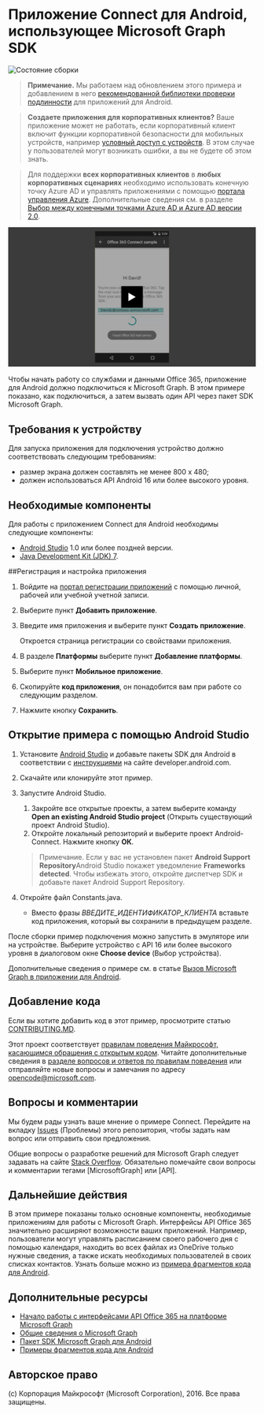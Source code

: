# <a name="connect-sample-for-android-using-the-microsoft-graph-sdk"></a>Приложение Connect для Android, использующее Microsoft Graph SDK

![Состояние сборки](https://ricalo.visualstudio.com/_apis/public/build/definitions/06256fa7-d8e5-4ca0-8639-7c00eb6f1fe9/6/badge "Состояние сборки")

>**Примечание.** Мы работаем над обновлением этого примера и добавлением в него [рекомендованной библиотеки проверки подлинности](https://docs.microsoft.com/ru-ru/azure/active-directory/develop/active-directory-v2-libraries#compatible-client-libraries) для приложений для Android.


> **Создаете приложения для корпоративных клиентов?** Ваше приложение может не работать, если корпоративный клиент включит функции корпоративной безопасности для мобильных устройств, например <a href="https://azure.microsoft.com/ru-ru/documentation/articles/active-directory-conditional-access-device-policies/" target="_newtab">условный доступ с устройств</a>. В этом случае у пользователей могут возникать ошибки, а вы не будете об этом знать. 

> Для поддержки **всех корпоративных клиентов** в **любых корпоративных сценариях** необходимо использовать конечную точку Azure AD и управлять приложениями с помощью [портала управления Azure](https://aka.ms/aadapplist). Дополнительные сведения см. в разделе [Выбор между конечными точками Azure AD и Azure AD версии 2.0](https://graph.microsoft.io/docs/authorization/auth_overview#deciding-between-azure-ad-and-the-v2-authentication-endpoint).

[![Пример Microsoft Graph Connect.](../readme-images/O365-Android-Connect-video_play_icon.png)](https://www.youtube.com/watch?v=3IQIDFrqhY4 "Щелкните, чтобы просмотреть пример в действии")

Чтобы начать работу со службами и данными Office 365, приложение для Android должно подключиться к Microsoft Graph. В этом примере показано, как подключиться, а затем вызвать один API через пакет SDK Microsoft Graph.

## <a name="device-requirements"></a>Требования к устройству

Для запуска приложения для подключения устройство должно соответствовать следующим требованиям:

* размер экрана должен составлять не менее 800 x 480;
* должен использоваться API Android 16 или более высокого уровня.
 
## <a name="prerequisites"></a>Необходимые компоненты

Для работы с приложением Connect для Android необходимы следующие компоненты:

* [Android Studio](http://developer.android.com/sdk/index.html) 1.0 или более поздней версии.
* [Java Development Kit (JDK) 7](http://www.oracle.com/technetwork/java/javase/downloads/jdk7-downloads-1880260.html).

<a name="register"></a>
##<a name="register-and-configure-the-app"></a>Регистрация и настройка приложения

1. Войдите на [портал регистрации приложений](https://apps.dev.microsoft.com/) с помощью личной, рабочей или учебной учетной записи.
2. Выберите пункт **Добавить приложение**.
3. Введите имя приложения и выберите пункт **Создать приложение**.
    
    Откроется страница регистрации со свойствами приложения.
 
4. В разделе **Платформы** выберите пункт **Добавление платформы**.
5. Выберите пункт **Мобильное приложение**.
6. Скопируйте **код приложения**, он понадобится вам при работе со следующим разделом.
7. Нажмите кнопку **Сохранить**.
  
## <a name="open-the-sample-using-android-studio"></a>Открытие примера с помощью Android Studio

1. Установите [Android Studio](http://developer.android.com/sdk/index.html) и добавьте пакеты SDK для Android в соответствии с [инструкциями](http://developer.android.com/sdk/installing/adding-packages.html) на сайте developer.android.com.
2. Скачайте или клонируйте этот пример.
3. Запустите Android Studio.
    1. Закройте все открытые проекты, а затем выберите команду **Open an existing Android Studio project** (Открыть существующий проект Android Studio).
    2. Откройте локальный репозиторий и выберите проект Android-Connect. Нажмите кнопку **ОК**.
    
    > Примечание. Если у вас не установлен пакет **Android Support Repository**Android Studio покажет уведомление **Frameworks detected**. Чтобы избежать этого, откройте диспетчер SDK и добавьте пакет Android Support Repository.
4. Откройте файл Constants.java.
    * Вместо фразы *ВВЕДИТЕ_ИДЕНТИФИКАТОР_КЛИЕНТА* вставьте код приложения, который вы сохранили в предыдущем разделе.

После сборки пример подключения можно запустить в эмуляторе или на устройстве. Выберите устройство с API 16 или более высокого уровня в диалоговом окне **Choose device** (Выбор устройства).

Дополнительные сведения о примере см. в статье [Вызов Microsoft Graph в приложении для Android](https://graph.microsoft.io/en-us/docs/platform/android).

<a name="contributing"></a>
## <a name="contributing"></a>Добавление кода ##

Если вы хотите добавить код в этот пример, просмотрите статью [CONTRIBUTING.MD](/CONTRIBUTING.md).

Этот проект соответствует [правилам поведения Майкрософт, касающимся обращения с открытым кодом](https://opensource.microsoft.com/codeofconduct/). Читайте дополнительные сведения в [разделе вопросов и ответов по правилам поведения](https://opensource.microsoft.com/codeofconduct/faq/) или отправляйте новые вопросы и замечания по адресу [opencode@microsoft.com](mailto:opencode@microsoft.com).

## <a name="questions-and-comments"></a>Вопросы и комментарии

Мы будем рады узнать ваше мнение о примере Connect. Перейдите на вкладку [Issues](issues) (Проблемы) этого репозитория, чтобы задать нам вопрос или отправить свои предложения.

Общие вопросы о разработке решений для Microsoft Graph следует задавать на сайте [Stack Overflow](http://stackoverflow.com/questions/tagged/MicrosoftGraph+API). Обязательно помечайте свои вопросы и комментарии тегами [MicrosoftGraph] или [API].

## <a name="next-steps"></a>Дальнейшие действия

В этом примере показаны только основные компоненты, необходимые приложениям для работы с Microsoft Graph. Интерфейсы API Office 365 значительно расширяют возможности ваших приложений. Например, пользователи могут управлять расписанием своего рабочего дня с помощью календаря, находить во всех файлах из OneDrive только нужные сведения, а также искать необходимых пользователей в своих списках контактов. Узнать больше можно из [примера фрагментов кода для Android](../../../android-java-snippets-sample). 
  
## <a name="additional-resources"></a>Дополнительные ресурсы

* [Начало работы с интерфейсами API Office 365 на платформе Microsoft Graph](http://dev.office.com/getting-started/office365apis)
* [Общие сведения о Microsoft Graph](http://graph.microsoft.io)
* [Пакет SDK Microsoft Graph для Android](../../../msgraph-sdk-android)
* [Примеры фрагментов кода для Android](../../../android-java-snippets-sample)

## <a name="copyright"></a>Авторское право
(c) Корпорация Майкрософт (Microsoft Corporation), 2016. Все права защищены.
